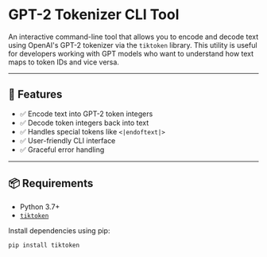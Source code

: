 # GPT-2 Tokenizer CLI Tool

An interactive command-line tool that allows you to encode and decode text using OpenAI's GPT-2 tokenizer via the `tiktoken` library. This utility is useful for developers working with GPT models who want to understand how text maps to token IDs and vice versa.

---

## 🚀 Features

- ✅ Encode text into GPT-2 token integers
- ✅ Decode token integers back into text
- ✅ Handles special tokens like `<|endoftext|>`
- ✅ User-friendly CLI interface
- ✅ Graceful error handling

---

## 📦 Requirements

- Python 3.7+
- [`tiktoken`](https://pypi.org/project/tiktoken/)

Install dependencies using pip:

```bash
pip install tiktoken
